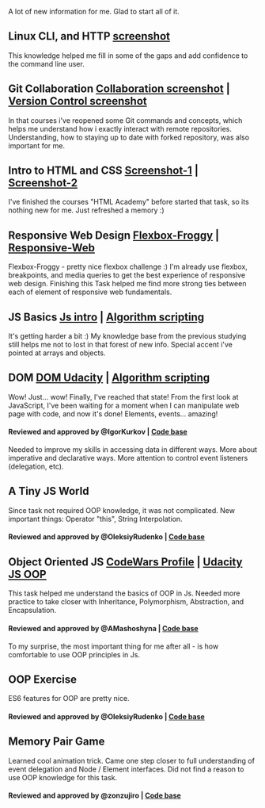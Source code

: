 A lot of new information for me. Glad to start all of it.

## Linux CLI, and HTTP [screenshot](task_linux_cli/task_linux_cli.png)
This knowledge helped me fill in some of the gaps and add confidence to the command line user.

## Git Collaboration [Collaboration screenshot](task_git_collaboration/GitHub-Collaboration.png) | [Version Control screenshot](task_git_collaboration/Version-Control-with-Git.png)
In that courses i've reopened some Git commands and concepts, which helps me understand how i exactly interact with remote repositories. Understanding, how to staying up to date with forked repository, was also important for me.

## Intro to HTML and CSS [Screenshot-1](task_git_html_css_intro/Intro-to-HTML-and-CSS.png) | [Screenshot-2](task_git_html_css_intro/HTML-Academy.png)
I've finished the courses "HTML Academy" before started that task, so its nothing new for me. Just refreshed a memory :)

## Responsive Web Design [Flexbox-Froggy](task_responsive_web_design/Flexbox-Froggy.png) | [Responsive-Web](task_responsive_web_design/Responsive-Web-Design-Fundamentals.png)
Flexbox-Froggy - pretty nice flexbox challenge :) I'm already use flexbox, breakpoints, and media queries to get the best experience of responsive web design. Finishing this Task helped me find more strong ties between each of element of responsive web fundamentals.

## JS Basics [Js intro](task_js_basics/Intro-to-JavaScript.png) | [Algorithm scripting](task_js_basics/intermediate-algorithm-scripting.png)
It's getting harder a bit :) My knowledge base from the previous studying still helps me not to lost in that forest of new info. Special accent i've pointed at arrays and objects.

## DOM [DOM Udacity](task_js_dom/DOM-Udacity.png) | [Algorithm scripting](task_js_basics/intermediate-algorithm-scripting.png)
Wow! Just... wow! Finally, I've reached that state! From the first look at JavaScript, I've been waiting for a moment when I can manipulate web page with code, and now it's done! Elements, events... amazing!
#### Reviewed and approved by @IgorKurkov | [Code base](https://github.com/Roman-Halenko/frontend-2019-homeworks/tree/master/submissions/Roman-Halenko/js-dom)
Needed to improve my skills in accessing data in different ways. More about imperative and declarative ways. More attention to control event listeners (delegation, etc).

## A Tiny JS World
Since task not required OOP knowledge, it was not complicated. New important things: Operator "this", String Interpolation.
#### Reviewed and approved by @OleksiyRudenko | [Code base](https://github.com/Roman-Halenko/a-tiny-JS-world/blob/populate-world/index.js)

## Object Oriented JS [CodeWars Profile](https://www.codewars.com/users/Roman-Halenko) | [Udacity JS OOP](task_js_oop/OOJS-Udacity.png)
This task helped me understand the basics of OOP in Js. Needed more practice to take closer with Inheritance, Polymorphism, Abstraction, and Encapsulation.
#### Reviewed and approved by @AMashoshyna | [Code base](https://github.com/Roman-Halenko/js-oop-frogger)
To my surprise, the most important thing for me after all - is how comfortable to use OOP principles in Js.

## OOP Exercise
ES6 features for OOP are pretty nice.
#### Reviewed and approved by @OleksiyRudenko | [Code base](https://github.com/Roman-Halenko/a-tiny-JS-world/blob/populate-world/index.js)

## Memory Pair Game
Learned cool animation trick. Came one step closer to full understanding of event delegation and Node / Element interfaces.
Did not find a reason to use OOP knowledge for this task. 
#### Reviewed and approved by @zonzujiro | [Code base](https://github.com/Roman-Halenko/memory-pair-game)
